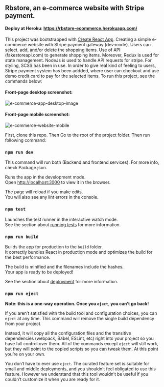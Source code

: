 ## Rbstore, an e-commerce website with Stripe payment.

#### Deploy at Heroku: https://rbstore-ecommerce.herokuapp.com/

This project was bootstrapped with [Create React App](https://github.com/facebook/create-react-app).
Creating a simple e-commerce website with Stripe payment gateway (dev:mode). Users can select, add, and/or delete the shopping items. Use of API (fakestoreapi.com) to generate shopping items. Moreover, Redux is used for state management. NodeJs is used to handle API requests for stripe. For styling, SCSS has been in use. In order to give real kind of feeling to users, Stripe payment system has been addded, where user can checkout and use demo credit card to pay for the selected items. To run this project, see the commands below:

#### Front-page desktop screenshot:

![e-commerce-app-desktop-image](https://user-images.githubusercontent.com/57314666/130216547-9ad33103-1d65-44ac-a39b-ffd3f01a3f12.png)

#### Front-page mobile screenshot:

![e-commerce-website-mobile](https://user-images.githubusercontent.com/57314666/130216684-61a5dede-9265-4e5c-913f-d2437a283afb.png)

First, clone this repo. Then Go to the root of the project folder. Then run following command:

### `npm run dev`

This command will run both (Backend and frontend services). For more info, check Package.json.

Runs the app in the development mode.\
Open [http://localhost:3000](http://localhost:3000) to view it in the browser.

The page will reload if you make edits.\
You will also see any lint errors in the console.

### `npm test`

Launches the test runner in the interactive watch mode.\
See the section about [running tests](https://facebook.github.io/create-react-app/docs/running-tests) for more information.

### `npm run build`

Builds the app for production to the `build` folder.\
It correctly bundles React in production mode and optimizes the build for the best performance.

The build is minified and the filenames include the hashes.\
Your app is ready to be deployed!

See the section about [deployment](https://facebook.github.io/create-react-app/docs/deployment) for more information.

### `npm run eject`

**Note: this is a one-way operation. Once you `eject`, you can’t go back!**

If you aren’t satisfied with the build tool and configuration choices, you can `eject` at any time. This command will remove the single build dependency from your project.

Instead, it will copy all the configuration files and the transitive dependencies (webpack, Babel, ESLint, etc) right into your project so you have full control over them. All of the commands except `eject` will still work, but they will point to the copied scripts so you can tweak them. At this point you’re on your own.

You don’t have to ever use `eject`. The curated feature set is suitable for small and middle deployments, and you shouldn’t feel obligated to use this feature. However we understand that this tool wouldn’t be useful if you couldn’t customize it when you are ready for it.
